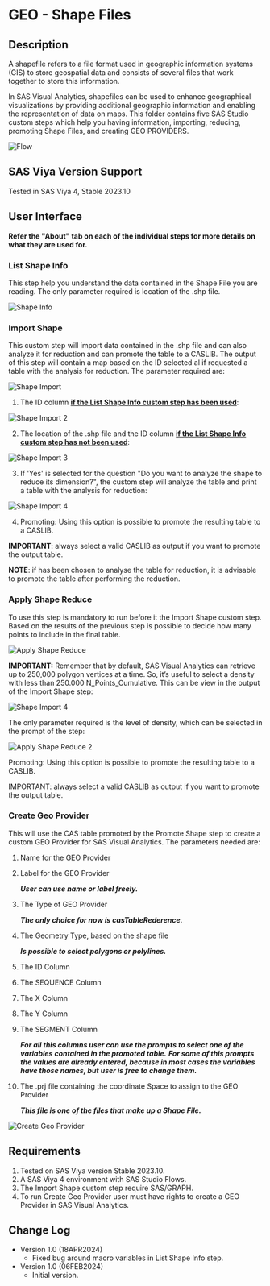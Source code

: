 # GEO - Shape Files

## Description

A shapefile refers to a file format used in geographic information systems (GIS) to store geospatial data and consists of several files 
that work together to store this information.
 
In SAS Visual Analytics, shapefiles can be used to enhance geographical visualizations by providing additional geographic information and 
enabling the representation of data on maps.
This folder contains five SAS Studio custom steps which help you having information, importing, reducing, promoting Shape Files, and 
creating GEO PROVIDERS.

![Flow](./img/ShapeFile-Example_Flow.png)

## SAS Viya Version Support
Tested in SAS Viya 4, Stable 2023.10

## User Interface

**Refer the "About" tab on each of the individual steps for more details on what they are used for.**

### List Shape Info

This step help you understand the data contained in the Shape File you are reading.
The only parameter required is location of the .shp file.

![Shape Info](./img/ShapeInfo.png)

### Import Shape

This custom step will import data contained in the .shp file and can also analyze it for reduction and can promote the table to a CASLIB.
The output of this step will contain a map based on the ID selected al if requested a table with the analysis for reduction.
The parameter required are:

![Shape Import](./img/ShapeImport.png)

1. The ID column <ins>**if the List Shape Info custom step has been used**</ins>:

![Shape Import 2](./img/ShapeImport_2.png)

2. The location of the .shp file and the ID column <ins>**if the List Shape Info custom step has not been used**</ins>:

![Shape Import 3](./img/ShapeImport_3.png)

3. If 'Yes' is selected for the question "Do you want to analyze the shape to reduce its dimension?", the custom step will analyze the 
table and print a table with the analysis for 
reduction:

![Shape Import 4](./img/ShapeImport_4.png)

4. Promoting: Using this option is possible to promote the resulting table to a CASLIB.

**IMPORTANT**: always select a valid CASLIB as output if you want to promote the output table.

**NOTE**: if has been chosen to analyse the table for reduction, it is advisable to promote the table after performing the reduction.

### Apply Shape Reduce

To use this step is mandatory to run before it the Import Shape custom step.
Based on the results of the previous step is possible to decide how many points to include in the final table.

![Apply Shape Reduce](./img/ApplyShapeReduce.png)

**IMPORTANT:**
Remember that by default, SAS Visual Analytics can retrieve up to 250,000 polygon vertices at a time.
So, it’s useful to select a density with less than 250.000 N_Points_Cumulative. This can be view in the output of the Import Shape step:

![Shape Import 4](./img/ShapeImport_4.png)

The only parameter required is the level of density, which can be selected in the prompt of the step:

![Apply Shape Reduce 2](./img/ApplyShapeReduce_2.png)

Promoting: Using this option is possible to promote the resulting table to a CASLIB.

IMPORTANT: always select a valid CASLIB as output if you want to promote the output table.

### Create Geo Provider

This will use the CAS table promoted by the Promote Shape step to create a custom GEO Provider for SAS Visual Analytics.
The parameters needed are:

1. Name for the GEO Provider
2. Label for the GEO Provider

	***User can use name or label freely.***

3. The Type of GEO Provider 

	***The only choice for now is casTableRederence.***
	
4. The Geometry Type, based on the shape file 

	***Is possible to select polygons or polylines.***

5. The ID Column 
6. The SEQUENCE Column
7. The X Column
8. The Y Column
9. The SEGMENT Column

	***For all this columns user can use the prompts to select one of the variables contained in the promoted table.***
	***For some of this prompts the values are already entered, because in most cases the variables have those names, but user is free to change them.***
	
10. The .prj file containing the coordinate Space to assign to the GEO Provider

	***This file is one of the files that make up a Shape File.***


![Create Geo Provider](./img/CreateGEOProvider.png)

## Requirements

1. Tested on SAS Viya version Stable 2023.10.
2. A SAS Viya 4 environment with SAS Studio Flows.
3. The Import Shape custom step require SAS/GRAPH.
4. To run Create Geo Provider user must have rights to create a GEO Provider in SAS Visual Analytics.

## Change Log

* Version 1.0 (18APR2024)
	* Fixed bug around macro variables in List Shape Info step.
* Version 1.0 (06FEB2024) 
    * Initial version.
